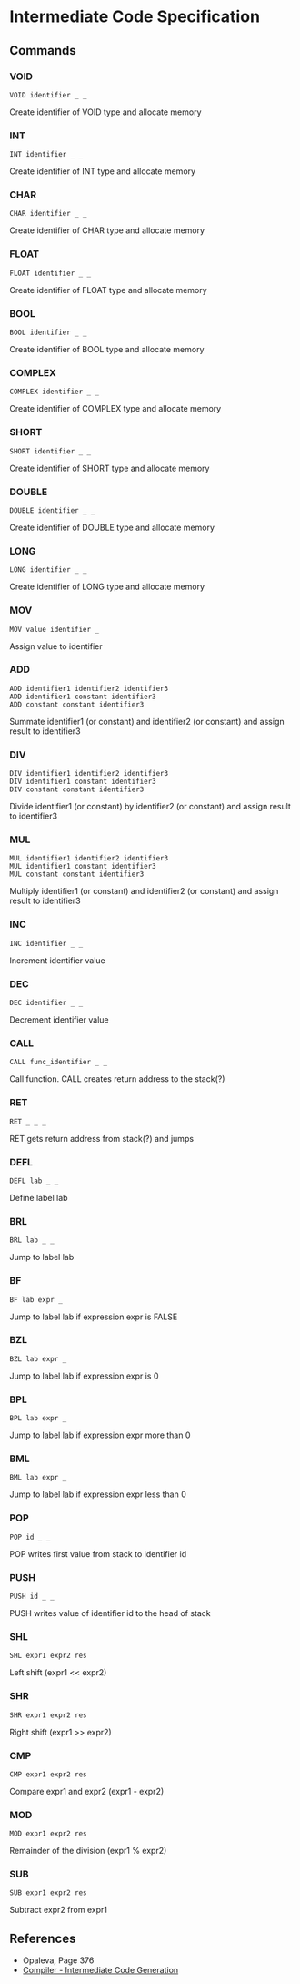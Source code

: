 
Intermediate Code Specification
===============================

Commands
--------

### VOID ###

```
VOID identifier _ _
```

Create identifier of VOID type and allocate memory

### INT ###

```
INT identifier _ _
```

Create identifier of INT type and allocate memory

### CHAR ###

```
CHAR identifier _ _
```

Create identifier of CHAR type and allocate memory

### FLOAT ###

```
FLOAT identifier _ _
```

Create identifier of FLOAT type and allocate memory

### BOOL ###

```
BOOL identifier _ _
```

Create identifier of BOOL type and allocate memory

### COMPLEX ###

```
COMPLEX identifier _ _
```

Create identifier of COMPLEX type and allocate memory

### SHORT ###

```
SHORT identifier _ _
```

Create identifier of SHORT type and allocate memory

### DOUBLE ###

```
DOUBLE identifier _ _
```

Create identifier of DOUBLE type and allocate memory

### LONG ###

```
LONG identifier _ _
```

Create identifier of LONG type and allocate memory

### MOV ###

```
MOV value identifier _
```

Assign value to identifier

### ADD ###

```
ADD identifier1 identifier2 identifier3
ADD identifier1 constant identifier3
ADD constant constant identifier3
```

Summate identifier1 (or constant) and identifier2 (or constant) and assign result to identifier3

### DIV ###

```
DIV identifier1 identifier2 identifier3
DIV identifier1 constant identifier3
DIV constant constant identifier3
```

Divide identifier1 (or constant) by identifier2 (or constant) and assign result to identifier3

### MUL ###

```
MUL identifier1 identifier2 identifier3
MUL identifier1 constant identifier3
MUL constant constant identifier3
```

Multiply identifier1 (or constant) and identifier2 (or constant) and assign result to identifier3

### INC ###

```
INC identifier _ _
```

Increment identifier value

### DEC ###

```
DEC identifier _ _
```

Decrement identifier value

### CALL ###

```
CALL func_identifier _ _
```

Call function. CALL creates return address to the stack(?)

### RET ###

```
RET _ _ _
```

RET gets return address from stack(?) and jumps

### DEFL ###

```
DEFL lab _ _
```

Define label lab

### BRL ###

```
BRL lab _ _
```

Jump to label lab

### BF ###

```
BF lab expr _
```

Jump to label lab if expression expr is FALSE

### BZL ###

```
BZL lab expr _
```

Jump to label lab if expression expr is 0

### BPL ###

```
BPL lab expr _
```

Jump to label lab if expression expr more than 0

### BML ###

```
BML lab expr _
```

Jump to label lab if expression expr less than 0

### POP ###

```
POP id _ _
```

POP writes first value from stack to identifier id

### PUSH ###

```
PUSH id _ _
```

PUSH writes value of identifier id to the head of stack

### SHL ###

```
SHL expr1 expr2 res
```

Left shift (expr1 << expr2)

### SHR ###

```
SHR expr1 expr2 res
```

Right shift (expr1 >> expr2)

### CMP ###

```
CMP expr1 expr2 res
```

Compare expr1 and expr2 (expr1 - expr2)

### MOD ###

```
MOD expr1 expr2 res
```

Remainder of the division (expr1 % expr2)

### SUB ###

```
SUB expr1 expr2 res
```

Subtract expr2 from expr1

References
----------

- Opaleva, Page 376
- [Compiler - Intermediate Code Generation](http://www.tutorialspoint.com/compiler_design/compiler_design_intermediate_code_generations.htm)
